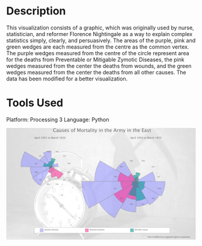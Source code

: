 # Description
This visualization consists of a graphic, which was originally used by nurse, statistician, and reformer Florence Nightingale as a way to explain complex statistics simply, clearly, and persuasively. The areas of the purple, pink and green wedges are each measured from the centre as the common vertex. The purple wedges measured from the centre of the circle represent area for the deaths from Preventable or Mitigable Zymotic Diseases, the pink wedges measured from the center the deaths from wounds, and the green wedges measured from the center the deaths from all other causes. The data has been modified for a better visualization. 

# Tools Used
Platform: Processing 3
Language: Python

![snap](https://github.com/mohannishant6/Visualizations/blob/master/Nightingale's%20Rose/snapshot.jpg)
